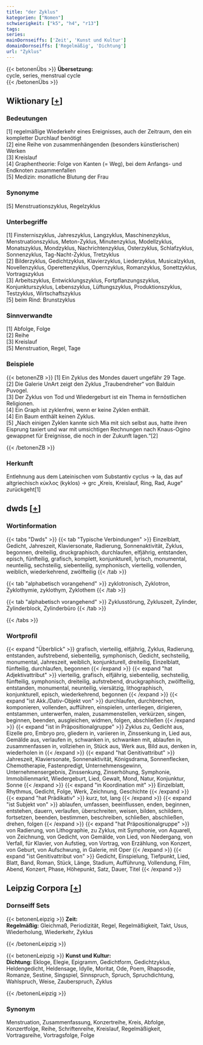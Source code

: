 ```yaml
---
title: "der Zyklus"
kategorien: ["Nomen"]
schwierigkeit: ["k5", "h4", "r13"]
tags:
series:
mainDornseiffs: ['Zeit', 'Kunst und Kultur']
domainDornseiffs: ['Regelmäßig', 'Dichtung']
url: "Zyklus"
---
```


{{< betonenÜbs >}}
**Übersetzung:**  
cycle, series, menstrual cycle  
{{< /betonenÜbs >}}

## Wiktionary [[+](https://de.wiktionary.org/wiki/Zyklus)]

### Bedeutungen
[1] regelmäßige Wiederkehr eines Ereignisses, auch der Zeitraum, den ein kompletter Durchlauf benötigt  
[2] eine Reihe von zusammenhängenden (besonders künstlerischen) Werken  
[3] Kreislauf  
[4] Graphentheorie: Folge von Kanten (= Weg), bei dem Anfangs- und Endknoten zusammenfallen  
[5] Medizin: monatliche Blutung der Frau  

### Synonyme
[5] Menstruationszyklus, Regelzyklus  

### Unterbegriffe
[1] Finsterniszyklus, Jahreszyklus, Langzyklus, Maschinenzyklus, Menstruationszyklus, Meton-Zyklus, Minutenzyklus, Modellzyklus, Monatszyklus, Mondzyklus, Nachrichtenzyklus, Osterzyklus, Schlafzyklus, Sonnenzyklus, Tag-Nacht-Zyklus, Tretzyklus  
[2] Bilderzyklus, Gedichtzyklus, Klavierzyklus, Liederzyklus, Musicalzyklus, Novellenzyklus, Operettenzyklus, Opernzyklus, Romanzyklus, Sonettzyklus, Vortragszyklus  
[3] Arbeitszyklus, Entwicklungszyklus, Fortpflanzungszyklus, Konjunkturszyklus, Lebenszyklus, Lüftungszyklus, Produktionszyklus, Testzyklus, Wirtschaftszyklus  
[5] beim Rind: Brunstzyklus  

### Sinnverwandte
[1] Abfolge, Folge  
[2] Reihe  
[3] Kreislauf  
[5] Menstruation, Regel, Tage  

### Beispiele
{{< betonenZB >}}
[1] Ein Zyklus des Mondes dauert ungefähr 29 Tage.  
[2] Die Galerie UnArt zeigt den Zyklus „Traubendreher“ von Balduin Puvogel.  
[3] Der Zyklus von Tod und Wiedergeburt ist ein Thema in fernöstlichen Religionen.  
[4] Ein Graph ist zyklenfrei, wenn er keine Zyklen enthält.  
[4] Ein Baum enthält keinen Zyklus.  
[5] „Nach einigen Zyklen kannte sich Mia mit sich selbst aus, hatte ihren Eisprung taxiert und war mit umsichtigen Rechnungen nach Knaus-Ogino gewappnet für Ereignisse, die noch in der Zukunft lagen.“[2]  

{{< /betonenZB >}}
### Herkunft
Entlehnung aus dem Lateinischen vom Substantiv cyclus → la, das auf altgriechisch κύκλος (kyklos) → grc  „Kreis, Kreislauf, Ring, Rad, Auge“ zurückgeht[1]  



## dwds [[+](https://www.dwds.de/wb/Zyklus)]

### Wortinformation
{{< tabs "Dwds" >}}
{{< tab "Typische Verbindungen" >}}
Einzelblatt, Gedicht, Jahreszeit, Klaviersonate, Radierung, Sonnenaktivität, Zyklus, begonnen, dreiteilig, druckgraphisch, durchlaufen, elfjährig, entstanden, episch, fünfteilig, grafisch, komplett, konjunkturell, lyrisch, monumental, neunteilig, sechsteilig, siebenteilig, symphonisch, vierteilig, vollenden, weiblich, wiederkehrend, zwölfteilig
{{< /tab >}}

{{< tab "alphabetisch vorangehend" >}}
zyklotronisch, Zyklotron, Zyklothymie, zyklothym, Zyklothem
{{< /tab >}}

{{< tab "alphabetisch vorangehend" >}}
Zyklusstörung, Zykluszeit, Zylinder, Zylinderblock, Zylinderbüro
{{< /tab >}}

{{< /tabs >}}

### Wortprofil
{{< expand "Überblick" >}} grafisch, vierteilig, elfjährig, Zyklus, Radierung, entstanden, aufstrebend, siebenteilig, symphonisch, Gedicht, sechsteilig, monumental, Jahreszeit, weiblich, konjunkturell, dreiteilig, Einzelblatt, fünfteilig, durchlaufen, begonnen {{< /expand >}}
{{< expand "hat Adjektivattribut" >}} vierteilig, grafisch, elfjährig, siebenteilig, sechsteilig, fünfteilig, symphonisch, dreiteilig, aufstrebend, druckgraphisch, zwölfteilig, entstanden, monumental, neunteilig, viersätzig, lithographisch, konjunkturell, episch, wiederkehrend, begonnen {{< /expand >}}
{{< expand "ist Akk./Dativ-Objekt von" >}} durchlaufen, durchbrechen, komponieren, vollenden, aufführen, einspielen, unterliegen, dirigieren, entstammen, unterwerfen, malen, zusammenstellen, verkürzen, singen, beginnen, beenden, ausgleichen, widmen, folgen, abschließen {{< /expand >}}
{{< expand "ist in Präpositionalgruppe" >}} Zyklus zu, Gedicht aus, Eizelle pro, Embryo pro, gliedern in, variieren in, Zinssenkung in, Lied aus, Gemälde aus, verlaufen in, schwanken in, schwanken mit, ablaufen in, zusammenfassen in, vollziehen in, Stück aus, Werk aus, Bild aus, denken in, wiederholen in {{< /expand >}}
{{< expand "hat Genitivattribut" >}} Jahreszeit, Klaviersonate, Sonnenaktivität, Königsdrama, Sonnenflecken, Chemotherapie, Fastenpredigt, Unternehmensgewinn, Unternehmensergebnis, Zinssenkung, Zinserhöhung, Symphonie, Immobilienmarkt, Wiedergeburt, Lied, Gewalt, Mond, Natur, Konjunktur, Sonne {{< /expand >}}
{{< expand "in Koordination mit" >}} Einzelblatt, Rhythmus, Gedicht, Folge, Werk, Zeichnung, Geschichte {{< /expand >}}
{{< expand "hat Prädikativ" >}} kurz, tot, lang {{< /expand >}}
{{< expand "ist Subjekt von" >}} ablaufen, umfassen, beeinflussen, enden, beginnen, entstehen, dauern, verlaufen, überschreiten, weisen, bilden, schildern, fortsetzen, beenden, bestimmen, beschreiben, schließen, abschließen, drehen, folgen {{< /expand >}}
{{< expand "hat Präpositionalgruppe" >}} von Radierung, von Lithographie, zu Zyklus, mit Symphonie, von Aquarell, von Zeichnung, von Gedicht, von Gemälde, von Lied, von Niedergang, von Verfall, für Klavier, von Aufstieg, von Vortrag, von Erzählung, von Konzert, von Geburt, von Aufschwung, in Galerie, mit Oper {{< /expand >}}
{{< expand "ist Genitivattribut von" >}} Gedicht, Einspielung, Tiefpunkt, Lied, Blatt, Band, Roman, Stück, Länge, Stadium, Aufführung, Vollendung, Film, Abend, Konzert, Phase, Höhepunkt, Satz, Dauer, Titel {{< /expand >}}

## Leipzig Corpora [[+](https://corpora.uni-leipzig.de/en/res?word=Zyklus&corpusId=deu_newscrawl-public_2018)]

### Dornseiff Sets
{{< betonenLeipzig >}}
**Zeit:**  
**Regelmäßig:** Gleichmaß, Periodizität, Regel, Regelmäßigkeit, Takt, Usus, Wiederholung, Wiederkehr, Zyklus  

{{< /betonenLeipzig >}}


{{< betonenLeipzig >}}
**Kunst und Kultur:**  
**Dichtung:** Ekloge, Elegie, Epigramm, Gedichtform, Gedichtzyklus, Heldengedicht, Heldensage, Idylle, Moritat, Ode, Poem, Rhapsodie, Romanze, Sestine, Singspiel, Sinnspruch, Spruch, Spruchdichtung, Wahlspruch, Weise, Zauberspruch, Zyklus  

{{< /betonenLeipzig >}}

### Synonym
Menstruation, Zusammenfassung, Konzertreihe, Kreis, Abfolge, Konzertfolge, Reihe, Schriftenreihe, Kreislauf, Regelmäßigkeit, Vortragsreihe, Vortragsfolge, Folge

